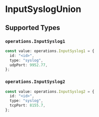 # InputSyslogUnion


## Supported Types

### `operations.InputSyslog1`

```typescript
const value: operations.InputSyslog1 = {
  id: "<id>",
  type: "syslog",
  udpPort: 9952.77,
};
```

### `operations.InputSyslog2`

```typescript
const value: operations.InputSyslog2 = {
  id: "<id>",
  type: "syslog",
  tcpPort: 8155.7,
};
```

